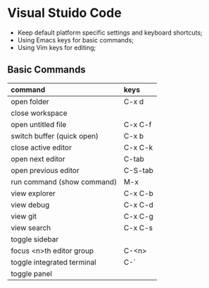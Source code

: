 # Visual Stuido Code

* Keep default platform specific settings and keyboard shortcuts;
* Using Emacs keys for basic commands;
* Using Vim keys for editing;

## Basic Commands

| command                            | keys           |
|:-----------------------------------|:---------------|
| open folder                        | C-x d          |
| close workspace                    |                |
| open untitled file                 | C-x C-f        |
| switch buffer (quick open)         | C-x b          |
| close active editor                | C-x C-k        |
| open next editor                   | C-tab          |
| open previous editor               | C-S-tab        |
| run command (show command)         | M-x            |
| view explorer                      | C-x C-b        |
| view debug                         | C-x C-d        |
| view git                           | C-x C-g        |
| view search                        | C-x C-s        | 
| toggle sidebar                     |                |
| focus \<n\>th editor group         | C-\<n\>        |
| toggle integrated terminal         | C-`            |
| toggle panel                       |                |
